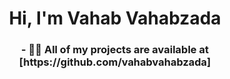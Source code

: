 <h1 align="center">Hi, I'm Vahab Vahabzada</h1>
<h3 align="center">- 👨‍💻 All of my projects are available at [https://github.com/vahabvahabzada]</h3>
